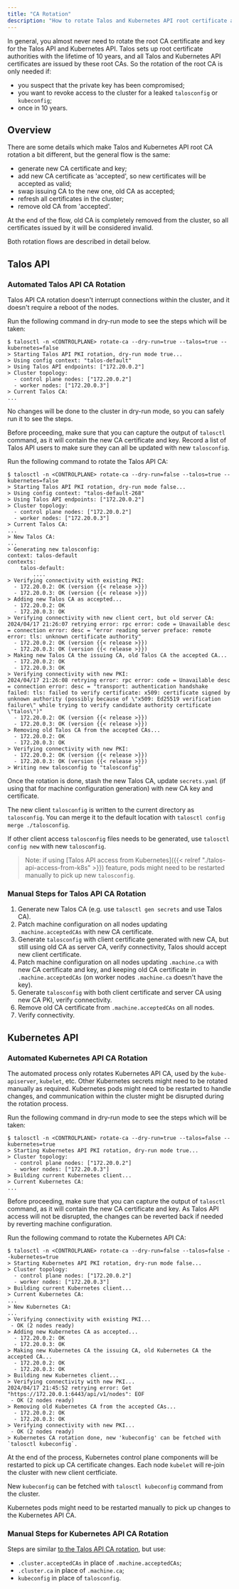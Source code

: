 ```yaml
---
title: "CA Rotation"
description: "How to rotate Talos and Kubernetes API root certificate authorities."
---
```


In general, you almost never need to rotate the root CA certificate and key for the Talos API and Kubernetes API.
Talos sets up root certificate authorities with the lifetime of 10 years, and all Talos and Kubernetes API certificates are issued by these root CAs.
So the rotation of the root CA is only needed if:

- you suspect that the private key has been compromised;
- you want to revoke access to the cluster for a leaked `talosconfig` or `kubeconfig`;
- once in 10 years.

## Overview

There are some details which make Talos and Kubernetes API root CA rotation a bit different, but the general flow is the same:

- generate new CA certificate and key;
- add new CA certificate as 'accepted', so new certificates will be accepted as valid;
- swap issuing CA to the new one, old CA as accepted;
- refresh all certificates in the cluster;
- remove old CA from 'accepted'.

At the end of the flow, old CA is completely removed from the cluster, so all certificates issued by it will be considered invalid.

Both rotation flows are described in detail below.

## Talos API

### Automated Talos API CA Rotation

Talos API CA rotation doesn't interrupt connections within the cluster, and it doesn't require a reboot of the nodes.

Run the following command in dry-run mode to see the steps which will be taken:

```shell
$ talosctl -n <CONTROLPLANE> rotate-ca --dry-run=true --talos=true --kubernetes=false
> Starting Talos API PKI rotation, dry-run mode true...
> Using config context: "talos-default"
> Using Talos API endpoints: ["172.20.0.2"]
> Cluster topology:
  - control plane nodes: ["172.20.0.2"]
  - worker nodes: ["172.20.0.3"]
> Current Talos CA:
...
```

No changes will be done to the cluster in dry-run mode, so you can safely run it to see the steps.

Before proceeding, make sure that you can capture the output of `talosctl` command, as it will contain the new CA certificate and key.
Record a list of Talos API users to make sure they can all be updated with new `talosconfig`.

Run the following command to rotate the Talos API CA:

```shell
$ talosctl -n <CONTROLPLANE> rotate-ca --dry-run=false --talos=true --kubernetes=false
> Starting Talos API PKI rotation, dry-run mode false...
> Using config context: "talos-default-268"
> Using Talos API endpoints: ["172.20.0.2"]
> Cluster topology:
  - control plane nodes: ["172.20.0.2"]
  - worker nodes: ["172.20.0.3"]
> Current Talos CA:
...
> New Talos CA:
...
> Generating new talosconfig:
context: talos-default
contexts:
    talos-default:
        ....
> Verifying connectivity with existing PKI:
  - 172.20.0.2: OK (version {{< release >}})
  - 172.20.0.3: OK (version {{< release >}})
> Adding new Talos CA as accepted...
  - 172.20.0.2: OK
  - 172.20.0.3: OK
> Verifying connectivity with new client cert, but old server CA:
2024/04/17 21:26:07 retrying error: rpc error: code = Unavailable desc = connection error: desc = "error reading server preface: remote error: tls: unknown certificate authority"
  - 172.20.0.2: OK (version {{< release >}})
  - 172.20.0.3: OK (version {{< release >}})
> Making new Talos CA the issuing CA, old Talos CA the accepted CA...
  - 172.20.0.2: OK
  - 172.20.0.3: OK
> Verifying connectivity with new PKI:
2024/04/17 21:26:08 retrying error: rpc error: code = Unavailable desc = connection error: desc = "transport: authentication handshake failed: tls: failed to verify certificate: x509: certificate signed by unknown authority (possibly because of \"x509: Ed25519 verification failure\" while trying to verify candidate authority certificate \"talos\")"
  - 172.20.0.2: OK (version {{< release >}})
  - 172.20.0.3: OK (version {{< release >}})
> Removing old Talos CA from the accepted CAs...
  - 172.20.0.2: OK
  - 172.20.0.3: OK
> Verifying connectivity with new PKI:
  - 172.20.0.2: OK (version {{< release >}})
  - 172.20.0.3: OK (version {{< release >}})
> Writing new talosconfig to "talosconfig"
```

Once the rotation is done, stash the new Talos CA, update `secrets.yaml` (if using that for machine configuration generation) with new CA key and certificate.

The new client `talosconfig` is written to the current directory as `talosconfig`.
You can merge it to the default location with `talosctl config merge ./talosconfig`.

If other client access `talosconfig` files needs to be generated, use `talosctl config new` with new `talosconfig`.

> Note: if using [Talos API access from Kubernetes]({{< relref "./talos-api-access-from-k8s" >}}) feature, pods might need to be restarted manually to pick up new `talosconfig`.

### Manual Steps for Talos API CA Rotation

1. Generate new Talos CA (e.g. use `talosctl gen secrets` and use Talos CA).
2. Patch machine configuration on all nodes updating `.machine.acceptedCAs` with new CA certificate.
3. Generate `talosconfig` with client certificate generated with new CA, but still using old CA as server CA, verify connectivity, Talos should accept new client certificate.
4. Patch machine configuration on all nodes updating `.machine.ca` with new CA certificate and key, and keeping old CA certificate in `.machine.acceptedCAs` (on worker nodes `.machine.ca` doesn't have the key).
5. Generate `talosconfig` with both client certificate and server CA using new CA PKI, verify connectivity.
6. Remove old CA certificate from `.machine.acceptedCAs` on all nodes.
7. Verify connectivity.

## Kubernetes API

### Automated Kubernetes API CA Rotation

The automated process only rotates Kubernetes API CA, used by the `kube-apiserver`, `kubelet`, etc.
Other Kubernetes secrets might need to be rotated manually as required.
Kubernetes pods might need to be restarted to handle changes, and communication within the cluster might be disrupted during the rotation process.

Run the following command in dry-run mode to see the steps which will be taken:

```shell
$ talosctl -n <CONTROLPLANE> rotate-ca --dry-run=true --talos=false --kubernetes=true
> Starting Kubernetes API PKI rotation, dry-run mode true...
> Cluster topology:
  - control plane nodes: ["172.20.0.2"]
  - worker nodes: ["172.20.0.3"]
> Building current Kubernetes client...
> Current Kubernetes CA:
...
```

Before proceeding, make sure that you can capture the output of `talosctl` command, as it will contain the new CA certificate and key.
As Talos API access will not be disrupted, the changes can be reverted back if needed by reverting machine configuration.

Run the following command to rotate the Kubernetes API CA:

```shell
$ talosctl -n <CONTROLPLANE> rotate-ca --dry-run=false --talos=false --kubernetes=true
> Starting Kubernetes API PKI rotation, dry-run mode false...
> Cluster topology:
  - control plane nodes: ["172.20.0.2"]
  - worker nodes: ["172.20.0.3"]
> Building current Kubernetes client...
> Current Kubernetes CA:
...
> New Kubernetes CA:
...
> Verifying connectivity with existing PKI...
 - OK (2 nodes ready)
> Adding new Kubernetes CA as accepted...
  - 172.20.0.2: OK
  - 172.20.0.3: OK
> Making new Kubernetes CA the issuing CA, old Kubernetes CA the accepted CA...
  - 172.20.0.2: OK
  - 172.20.0.3: OK
> Building new Kubernetes client...
> Verifying connectivity with new PKI...
2024/04/17 21:45:52 retrying error: Get "https://172.20.0.1:6443/api/v1/nodes": EOF
 - OK (2 nodes ready)
> Removing old Kubernetes CA from the accepted CAs...
  - 172.20.0.2: OK
  - 172.20.0.3: OK
> Verifying connectivity with new PKI...
 - OK (2 nodes ready)
> Kubernetes CA rotation done, new 'kubeconfig' can be fetched with `talosctl kubeconfig`.
```

At the end of the process, Kubernetes control plane components will be restarted to pick up CA certificate changes.
Each node `kubelet` will re-join the cluster with new client certficiate.

New `kubeconfig` can be fetched with `talosctl kubeconfig` command from the cluster.

Kubernetes pods might need to be restarted manually to pick up changes to the Kubernetes API CA.

### Manual Steps for Kubernetes API CA Rotation

Steps are similar [to the Talos API CA rotation](#manual-steps-for-talos-api-ca-rotation), but use:

- `.cluster.acceptedCAs` in place of `.machine.acceptedCAs`;
- `.cluster.ca` in place of `.machine.ca`;
- `kubeconfig` in place of `talosconfig`.
